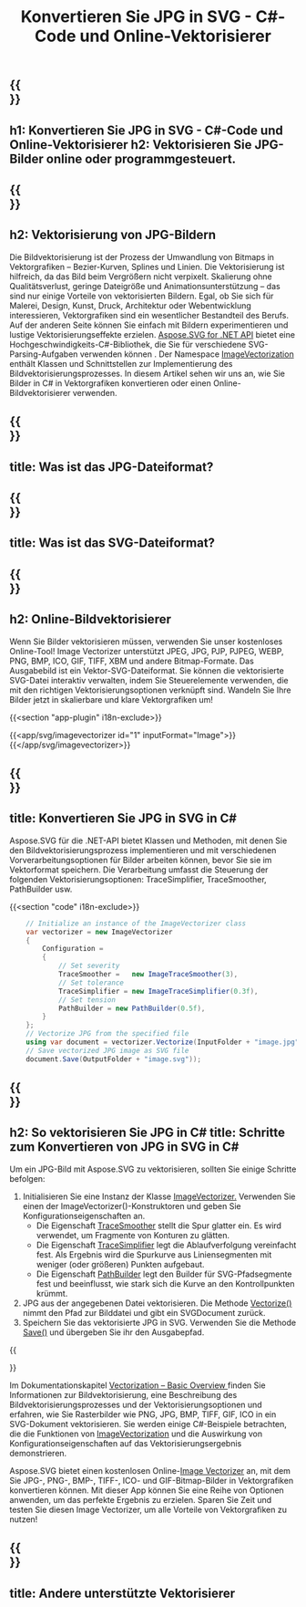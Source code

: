 ﻿---
translation: true
template: /templates/_template-vectorization-child.md
title: Konvertieren Sie JPG in SVG - C#-Code und Online-Vektorisierer
description: JPG zu Vektor in C#. Vektorisieren Sie JPG und nutzen Sie alle Vorteile von Vektorgrafiken. Probieren Sie Online Image Vectorizer kostenlos aus!
url: /net/vectorization/jpg-to-svg/
family: svg
platformtag: net
feature: vectorization
informat: JPG
outformat: SVG
---

{{<section banner>}}
---
h1: Konvertieren Sie JPG in SVG - C#-Code und Online-Vektorisierer
h2: Vektorisieren Sie JPG-Bilder online oder programmgesteuert.
---

{{<section overview>}}
---
h2: Vektorisierung von JPG-Bildern
---

Die Bildvektorisierung ist der Prozess der Umwandlung von Bitmaps in Vektorgrafiken – Bezier-Kurven, Splines und Linien. Die Vektorisierung ist hilfreich, da das Bild beim Vergrößern nicht verpixelt. Skalierung ohne Qualitätsverlust, geringe Dateigröße und Animationsunterstützung – das sind nur einige Vorteile von vektorisierten Bildern. Egal, ob Sie sich für Malerei, Design, Kunst, Druck, Architektur oder Webentwicklung interessieren, Vektorgrafiken sind ein wesentlicher Bestandteil des Berufs. Auf der anderen Seite können Sie einfach mit Bildern experimentieren und lustige Vektorisierungseffekte erzielen. [Aspose.SVG for .NET API](https://products.aspose.com/svg/{{lang.url-fragment}}net/) bietet eine Hochgeschwindigkeits-C#-Bibliothek, die Sie für verschiedene SVG-Parsing-Aufgaben verwenden können . Der Namespace [ImageVectorization](https://reference.aspose.com/svg/net/aspose.svg.imagevectorization/) enthält Klassen und Schnittstellen zur Implementierung des Bildvektorisierungsprozesses. In diesem Artikel sehen wir uns an, wie Sie Bilder in C# in Vektorgrafiken konvertieren oder einen Online-Bildvektorisierer verwenden.

{{<section input-file>}}
---
title: Was ist das JPG-Dateiformat?
---

{{<section output-file>}}
---
title: Was ist das SVG-Dateiformat?
---

{{<section plagin-text>}}
---
h2: Online-Bildvektorisierer
---

Wenn Sie Bilder vektorisieren müssen, verwenden Sie unser kostenloses Online-Tool! Image Vectorizer unterstützt JPEG, JPG, PJP, PJPEG, WEBP, PNG, BMP, ICO, GIF, TIFF, XBM und andere Bitmap-Formate. Das Ausgabebild ist ein Vektor-SVG-Dateiformat. Sie können die vektorisierte SVG-Datei interaktiv verwalten, indem Sie Steuerelemente verwenden, die mit den richtigen Vektorisierungsoptionen verknüpft sind. Wandeln Sie Ihre Bilder jetzt in skalierbare und klare Vektorgrafiken um!

{{<section "app-plugin" i18n-exclude>}}

{{<app/svg/imagevectorizer id="1" inputFormat="Image">}}{{</app/svg/imagevectorizer>}} 

{{<section code-text>}}
---
title: Konvertieren Sie JPG in SVG in C#
---

Aspose.SVG für die .NET-API bietet Klassen und Methoden, mit denen Sie den Bildvektorisierungsprozess implementieren und mit verschiedenen Vorverarbeitungsoptionen für Bilder arbeiten können, bevor Sie sie im Vektorformat speichern. Die Verarbeitung umfasst die Steuerung der folgenden Vektorisierungsoptionen: TraceSimplifier, TraceSmoother, PathBuilder usw.

{{<section "code" i18n-exclude>}}

```cs       
	// Initialize an instance of the ImageVectorizer class
    var vectorizer = new ImageVectorizer
    {
        Configuration = 
		{
			// Set severity
			TraceSmoother =   new ImageTraceSmoother(3),
			// Set tolerance
			TraceSimplifier = new ImageTraceSimplifier(0.3f),
			// Set tension
        	PathBuilder = new PathBuilder(0.5f),
		}
    };
    // Vectorize JPG from the specified file
	using var document = vectorizer.Vectorize(InputFolder + "image.jpg");
    // Save vectorized JPG image as SVG file 
	document.Save(OutputFolder + "image.svg"));
```

{{<section steps>}}
---
h2: So vektorisieren Sie JPG in C#
title: Schritte zum Konvertieren von JPG in SVG in C#
---

Um ein JPG-Bild mit Aspose.SVG zu vektorisieren, sollten Sie einige Schritte befolgen:
1. Initialisieren Sie eine Instanz der Klasse [ImageVectorizer.](https://reference.aspose.com/svg/net/aspose.svg.imagevectorization/imagevectorizer/) Verwenden Sie einen der ImageVectorizer()-Konstruktoren und geben Sie Konfigurationseigenschaften an.
    - Die Eigenschaft [TraceSmoother](https://reference.aspose.com/svg/net/aspose.svg.imagevectorization/imagevectorizerconfiguration/tracesmoother/) stellt die Spur glatter ein. Es wird verwendet, um Fragmente von Konturen zu glätten.
    - Die Eigenschaft [TraceSimplifier](https://reference.aspose.com/svg/net/aspose.svg.imagevectorization/imagevectorizerconfiguration/tracesimplifier/) legt die Ablaufverfolgung vereinfacht fest. Als Ergebnis wird die Spurkurve aus Liniensegmenten mit weniger (oder größeren) Punkten aufgebaut.
    - Die Eigenschaft [PathBuilder](https://reference.aspose.com/svg/net/aspose.svg.imagevectorization/imagevectorizerconfiguration/pathbuilder/) legt den Builder für SVG-Pfadsegmente fest und beeinflusst, wie stark sich die Kurve an den Kontrollpunkten krümmt.
1. JPG aus der angegebenen Datei vektorisieren. Die Methode [Vectorize()](https://reference.aspose.com/svg/net/aspose.svg.imagevectorization/imagevectorizer/vectorize/) nimmt den Pfad zur Bilddatei und gibt ein SVGDocument zurück.
1. Speichern Sie das vektorisierte JPG in SVG. Verwenden Sie die Methode [Save()](https://reference.aspose.com/svg/net/aspose.svg/svgdocument/save/#save_6) und übergeben Sie ihr den Ausgabepfad.

{{<section documentation>}}

Im Dokumentationskapitel <a href="https://docs.aspose.com/svg/net/how-to-work-with-aspose-svg-api/vectorization/" target="_blank">Vectorization – Basic Overview </a> finden Sie Informationen zur Bildvektorisierung, eine Beschreibung des Bildvektorisierungsprozesses und der Vektorisierungsoptionen und erfahren, wie Sie Rasterbilder wie PNG, JPG, BMP, TIFF, GIF, ICO in ein SVG-Dokument vektorisieren. Sie werden einige C#-Beispiele betrachten, die die Funktionen von [ImageVectorization](https://reference.aspose.com/svg/net/aspose.svg.imagevectorization/) und die Auswirkung von Konfigurationseigenschaften auf das Vektorisierungsergebnis demonstrieren.

Aspose.SVG bietet einen kostenlosen Online-[Image Vectorizer](https://products.aspose.app/svg/image-vectorization) an, mit dem Sie JPG-, PNG-, BMP-, TIFF-, ICO- und GIF-Bitmap-Bilder in Vektorgrafiken konvertieren können. Mit dieser App können Sie eine Reihe von Optionen anwenden, um das perfekte Ergebnis zu erzielen. Sparen Sie Zeit und testen Sie diesen Image Vectorizer, um alle Vorteile von Vektorgrafiken zu nutzen!

{{<section other-vectorizers>}}
---
title: Andere unterstützte Vektorisierer
---